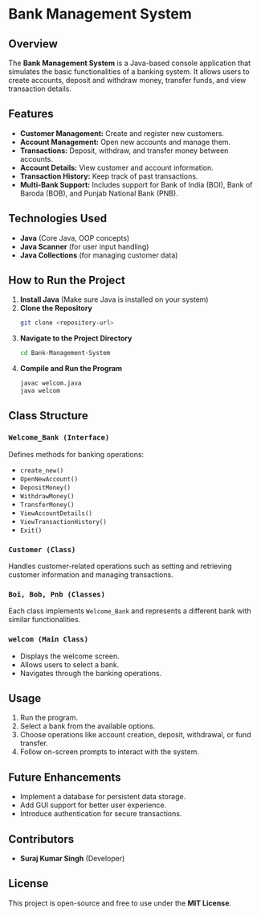 # Bank Management System

## Overview
The **Bank Management System** is a Java-based console application that simulates the basic functionalities of a banking system. It allows users to create accounts, deposit and withdraw money, transfer funds, and view transaction details.

## Features
- **Customer Management:** Create and register new customers.
- **Account Management:** Open new accounts and manage them.
- **Transactions:** Deposit, withdraw, and transfer money between accounts.
- **Account Details:** View customer and account information.
- **Transaction History:** Keep track of past transactions.
- **Multi-Bank Support:** Includes support for Bank of India (BOI), Bank of Baroda (BOB), and Punjab National Bank (PNB).

## Technologies Used
- **Java** (Core Java, OOP concepts)
- **Java Scanner** (for user input handling)
- **Java Collections** (for managing customer data)

## How to Run the Project
1. **Install Java** (Make sure Java is installed on your system)
2. **Clone the Repository**
   ```sh
   git clone <repository-url>
   ```
3. **Navigate to the Project Directory**
   ```sh
   cd Bank-Management-System
   ```
4. **Compile and Run the Program**
   ```sh
   javac welcom.java
   java welcom
   ```

## Class Structure
### `Welcome_Bank (Interface)`
Defines methods for banking operations:
- `create_new()`
- `OpenNewAccount()`
- `DepositMoney()`
- `WithdrawMoney()`
- `TransferMoney()`
- `ViewAccountDetails()`
- `ViewTransactionHistory()`
- `Exit()`

### `Customer (Class)`
Handles customer-related operations such as setting and retrieving customer information and managing transactions.

### `Boi, Bob, Pnb (Classes)`
Each class implements `Welcome_Bank` and represents a different bank with similar functionalities.

### `welcom (Main Class)`
- Displays the welcome screen.
- Allows users to select a bank.
- Navigates through the banking operations.

## Usage
1. Run the program.
2. Select a bank from the available options.
3. Choose operations like account creation, deposit, withdrawal, or fund transfer.
4. Follow on-screen prompts to interact with the system.

## Future Enhancements
- Implement a database for persistent data storage.
- Add GUI support for better user experience.
- Introduce authentication for secure transactions.

## Contributors
- **Suraj Kumar Singh** (Developer)

## License
This project is open-source and free to use under the **MIT License**.

